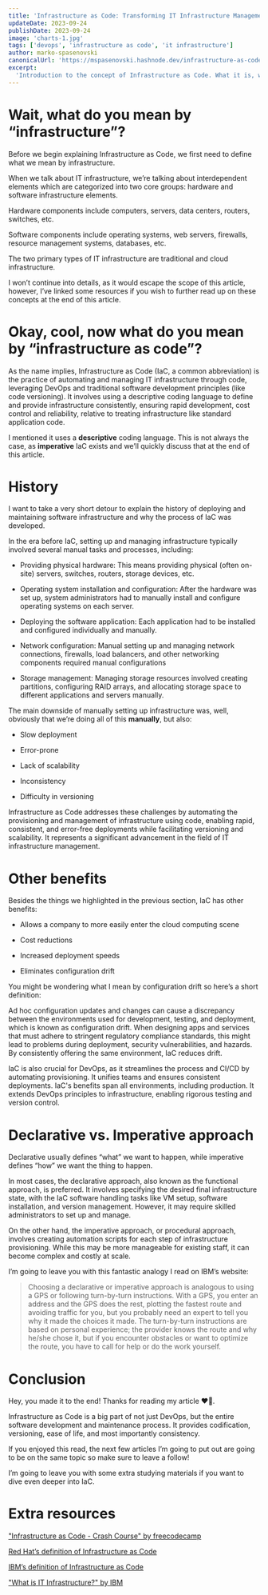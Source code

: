 ```yaml
---
title: 'Infrastructure as Code: Transforming IT Infrastructure Management'
updateDate: 2023-09-24
publishDate: 2023-09-24
image: 'charts-1.jpg'
tags: ['devops', 'infrastructure as code', 'it infrastructure']
author: marko-spasenovski
canonicalUrl: 'https://mspasenovski.hashnode.dev/infrastructure-as-code-transforming-it-infrastructure-management'
excerpt:
  'Introduction to the concept of Infrastructure as Code. What it is, why it exists and how it revolutionized IT infrastructure management.'
---
```

# Wait, what do you mean by “infrastructure”?

Before we begin explaining Infrastructure as Code, we first need to define what we mean by infrastructure.

When we talk about IT infrastructure, we’re talking about interdependent elements which are categorized into two core groups: hardware and software infrastructure elements.

Hardware components include computers, servers, data centers, routers, switches, etc.

Software components include operating systems, web servers, firewalls, resource management systems, databases, etc.

The two primary types of IT infrastructure are traditional and cloud infrastructure.

I won’t continue into details, as it would escape the scope of this article, however, I’ve linked some resources if you wish to further read up on these concepts at the end of this article.

# Okay, cool, now what do you mean by “infrastructure as code”?

As the name implies, Infrastructure as Code (IaC, a common abbreviation) is the practice of automating and managing IT infrastructure through code, leveraging DevOps and traditional software development principles (like code versioning). It involves using a descriptive coding language to define and provide infrastructure consistently, ensuring rapid development, cost control and reliability, relative to treating infrastructure like standard application code.

I mentioned it uses a **descriptive** coding language. This is not always the case, as **imperative** IaC exists and we’ll quickly discuss that at the end of this article.

# History

I want to take a very short detour to explain the history of deploying and maintaining software infrastructure and why the process of IaC was developed.

In the era before IaC, setting up and managing infrastructure typically involved several manual tasks and processes, including:

- Providing physical hardware: This means providing physical (often on-site) servers, switches, routers, storage devices, etc.

- Operating system installation and configuration: After the hardware was set up, system administrators had to manually install and configure operating systems on each server.

- Deploying the software application: Each application had to be installed and configured individually and manually.

- Network configuration: Manual setting up and managing network connections, firewalls, load balancers, and other networking components required manual configurations

- Storage management: Managing storage resources involved creating partitions, configuring RAID arrays, and allocating storage space to different applications and servers manually.

The main downside of manually setting up infrastructure was, well, obviously that we’re doing all of this **manually**, but also:

- Slow deployment

- Error-prone

- Lack of scalability

- Inconsistency

- Difficulty in versioning

Infrastructure as Code addresses these challenges by automating the provisioning and management of infrastructure using code, enabling rapid, consistent, and error-free deployments while facilitating versioning and scalability. It represents a significant advancement in the field of IT infrastructure management.

# Other benefits

Besides the things we highlighted in the previous section, IaC has other benefits:

- Allows a company to more easily enter the cloud computing scene

- Cost reductions

- Increased deployment speeds

- Eliminates configuration drift

You might be wondering what I mean by configuration drift so here’s a short definition:

Ad hoc configuration updates and changes can cause a discrepancy between the environments used for development, testing, and deployment, which is known as configuration drift. When designing apps and services that must adhere to stringent regulatory compliance standards, this might lead to problems during deployment, security vulnerabilities, and hazards. By consistently offering the same environment, IaC reduces drift.

IaC is also crucial for DevOps, as it streamlines the process and CI/CD by automating provisioning. It unifies teams and ensures consistent deployments. IaC's benefits span all environments, including production. It extends DevOps principles to infrastructure, enabling rigorous testing and version control.

# Declarative vs. Imperative approach

Declarative usually defines “what” we want to happen, while imperative defines “how” we want the thing to happen.

In most cases, the declarative approach, also known as the functional approach, is preferred. It involves specifying the desired final infrastructure state, with the IaC software handling tasks like VM setup, software installation, and version management. However, it may require skilled administrators to set up and manage.

On the other hand, the imperative approach, or procedural approach, involves creating automation scripts for each step of infrastructure provisioning. While this may be more manageable for existing staff, it can become complex and costly at scale.

I’m going to leave you with this fantastic analogy I read on IBM’s website:

> Choosing a declarative or imperative approach is analogous to using a GPS or following turn-by-turn instructions. With a GPS, you enter an address and the GPS does the rest, plotting the fastest route and avoiding traffic for you, but you probably need an expert to tell you why it made the choices it made. The turn-by-turn instructions are based on personal experience; the provider knows the route and why he/she chose it, but if you encounter obstacles or want to optimize the route, you have to call for help or do the work yourself.

# Conclusion

Hey, you made it to the end! Thanks for reading my article ❤️🙏.

Infrastructure as Code is a big part of not just DevOps, but the entire software development and maintenance process. It provides codification, versioning, ease of life, and most importantly consistency.

If you enjoyed this read, the next few articles I’m going to put out are going to be on the same topic so make sure to leave a follow!

I’m going to leave you with some extra studying materials if you want to dive even deeper into IaC.

# Extra resources

["Infrastructure as Code - Crash Course" by freecodecamp](https://www.youtube.com/watch?v=EtEb40LE5zQ)

[Red Hat’s definition of Infrastructure as Code](https://www.redhat.com/en/topics/automation/what-is-infrastructure-as-code-iac#:~:text=Infrastructure)

[IBM’s definition of Infrastructure as Code](https://www.ibm.com/topics/infrastructure-as-code)

["What is IT Infrastructure?" by IBM](https://www.ibm.com/topics/infrastructure-as-code)